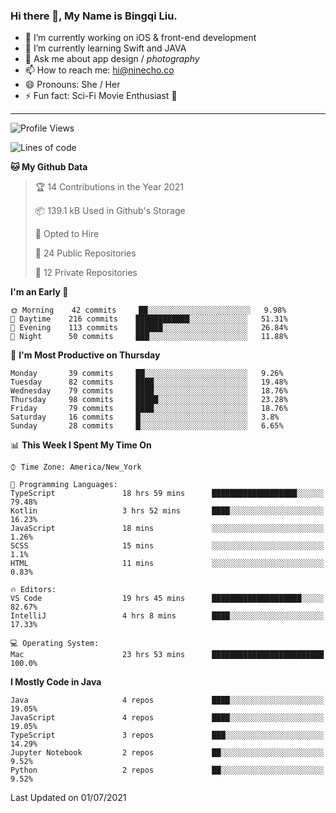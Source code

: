### Hi there 👋, My Name is Bingqi Liu.

- 🔭 I’m currently working on iOS & front-end development
- 🌱 I’m currently learning Swift and JAVA
- 💬 Ask me about app design / *photography*
- 📫 How to reach me: hi@ninecho.co
- 😄 Pronouns: She / Her
- ⚡ Fun fact: Sci-Fi Movie Enthusiast 🚀

---

<!--START_SECTION:waka-->
![Profile Views](http://img.shields.io/badge/Profile%20Views-0-blue)

![Lines of code](https://img.shields.io/badge/From%20Hello%20World%20I%27ve%20Written-3.0%20million%20lines%20of%20code-blue)

**🐱 My Github Data** 

> 🏆 14 Contributions in the Year 2021
 > 
> 📦 139.1 kB Used in Github's Storage 
 > 
> 💼 Opted to Hire
 > 
> 📜 24 Public Repositories 
 > 
> 🔑 12 Private Repositories  
 > 
**I'm an Early 🐤** 

```text
🌞 Morning    42 commits     ██░░░░░░░░░░░░░░░░░░░░░░░   9.98% 
🌆 Daytime    216 commits    ████████████░░░░░░░░░░░░░   51.31% 
🌃 Evening    113 commits    ██████░░░░░░░░░░░░░░░░░░░   26.84% 
🌙 Night      50 commits     ███░░░░░░░░░░░░░░░░░░░░░░   11.88%

```
📅 **I'm Most Productive on Thursday** 

```text
Monday       39 commits     ██░░░░░░░░░░░░░░░░░░░░░░░   9.26% 
Tuesday      82 commits     ████░░░░░░░░░░░░░░░░░░░░░   19.48% 
Wednesday    79 commits     ████░░░░░░░░░░░░░░░░░░░░░   18.76% 
Thursday     98 commits     █████░░░░░░░░░░░░░░░░░░░░   23.28% 
Friday       79 commits     ████░░░░░░░░░░░░░░░░░░░░░   18.76% 
Saturday     16 commits     █░░░░░░░░░░░░░░░░░░░░░░░░   3.8% 
Sunday       28 commits     █░░░░░░░░░░░░░░░░░░░░░░░░   6.65%

```


📊 **This Week I Spent My Time On** 

```text
⌚︎ Time Zone: America/New_York

💬 Programming Languages: 
TypeScript               18 hrs 59 mins      ███████████████████░░░░░░   79.48% 
Kotlin                   3 hrs 52 mins       ████░░░░░░░░░░░░░░░░░░░░░   16.23% 
JavaScript               18 mins             ░░░░░░░░░░░░░░░░░░░░░░░░░   1.26% 
SCSS                     15 mins             ░░░░░░░░░░░░░░░░░░░░░░░░░   1.1% 
HTML                     11 mins             ░░░░░░░░░░░░░░░░░░░░░░░░░   0.83%

🔥 Editors: 
VS Code                  19 hrs 45 mins      ████████████████████░░░░░   82.67% 
IntelliJ                 4 hrs 8 mins        ████░░░░░░░░░░░░░░░░░░░░░   17.33%

💻 Operating System: 
Mac                      23 hrs 53 mins      █████████████████████████   100.0%

```

**I Mostly Code in Java** 

```text
Java                     4 repos             ████░░░░░░░░░░░░░░░░░░░░░   19.05% 
JavaScript               4 repos             ████░░░░░░░░░░░░░░░░░░░░░   19.05% 
TypeScript               3 repos             ███░░░░░░░░░░░░░░░░░░░░░░   14.29% 
Jupyter Notebook         2 repos             ██░░░░░░░░░░░░░░░░░░░░░░░   9.52% 
Python                   2 repos             ██░░░░░░░░░░░░░░░░░░░░░░░   9.52%

```



 Last Updated on 01/07/2021
<!--END_SECTION:waka-->

